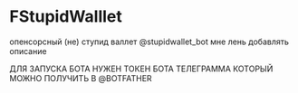 # FStupidWalllet
опенсорсный (не) ступид валлет @stupidwallet_bot
мне лень добавлять описание







ДЛЯ ЗАПУСКА БОТА НУЖЕН ТОКЕН БОТА ТЕЛЕГРАММА КОТОРЫЙ МОЖНО ПОЛУЧИТЬ В @BOTFATHER
